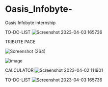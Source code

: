 # Oasis_Infobyte-
Oasis Infobyte internship 


TO-DO-LIST
![Screenshot 2023-04-03 165736](https://user-images.githubusercontent.com/111061076/229507030-1e3deb02-6678-4b0a-a6c0-9652f62ffb04.png)




















TRIBUTE PAGE

  ![Screenshot (264)](https://user-images.githubusercontent.com/111061076/229512009-5a7f5ba3-7469-4fd6-b327-d513d19e3db9.png)
  
![image](https://user-images.githubusercontent.com/111061076/229507671-001b4edb-394e-4ccb-bab6-0e56c4d3bd6b.png)








CALCULATOR
![Screenshot 2023-04-02 111901](https://user-images.githubusercontent.com/111061076/229501893-3b1da1b7-2b20-44f6-9335-7904058450d4.png)



TO-DO-LIST
![Screenshot 2023-04-03 165736](https://user-images.githubusercontent.com/111061076/229507030-1e3deb02-6678-4b0a-a6c0-9652f62ffb04.png)
